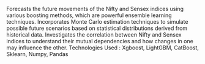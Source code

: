 Forecasts the future movements of the Nifty and Sensex indices using various boosting methods, which are powerful ensemble learning techniques.
Incorporates Monte Carlo estimation techniques to simulate possible future scenarios based on statistical distributions derived from historical data.
Investigates the correlation between Nifty and Sensex indices to understand their mutual dependencies and how changes in one may influence the other.
Technologies Used : Xgboost, LightGBM, CatBoost, Sklearn, Numpy, Pandas

